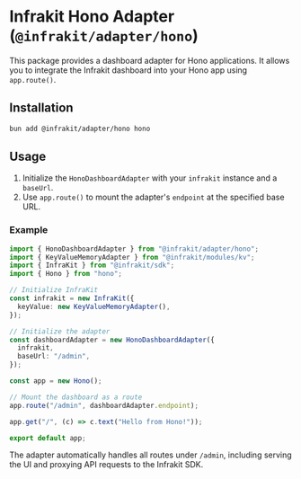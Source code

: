 # Infrakit Hono Adapter (`@infrakit/adapter/hono`)

This package provides a dashboard adapter for Hono applications. It allows you to integrate the Infrakit dashboard into your Hono app using `app.route()`.

## Installation

```bash
bun add @infrakit/adapter/hono hono
```

## Usage

1.  Initialize the `HonoDashboardAdapter` with your `infrakit` instance and a `baseUrl`.
2.  Use `app.route()` to mount the adapter's `endpoint` at the specified base URL.

### Example

```typescript
import { HonoDashboardAdapter } from "@infrakit/adapter/hono";
import { KeyValueMemoryAdapter } from "@infrakit/modules/kv";
import { InfraKit } from "@infrakit/sdk";
import { Hono } from "hono";

// Initialize InfraKit
const infrakit = new InfraKit({
  keyValue: new KeyValueMemoryAdapter(),
});

// Initialize the adapter
const dashboardAdapter = new HonoDashboardAdapter({
  infrakit,
  baseUrl: "/admin",
});

const app = new Hono();

// Mount the dashboard as a route
app.route("/admin", dashboardAdapter.endpoint);

app.get("/", (c) => c.text("Hello from Hono!"));

export default app;
```

The adapter automatically handles all routes under `/admin`, including serving the UI and proxying API requests to the Infrakit SDK.
